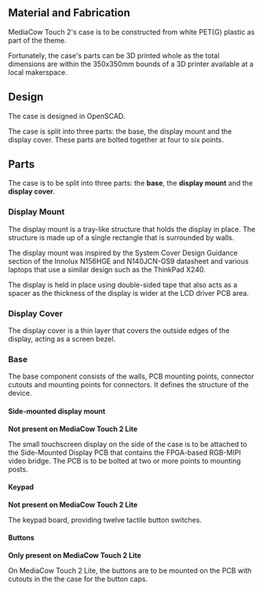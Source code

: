 
## Material and Fabrication
MediaCow Touch 2's case is to be constructed from white PET(G) plastic as part of the theme.

Fortunately, the case's parts can be 3D printed whole as the total dimensions are within the 350x350mm bounds of a 3D printer available at a local makerspace.

## Design
The case is designed in OpenSCAD.

The case is split into three parts: the base, the display mount and the display cover. These parts are bolted together at four to six points. 

## Parts
The case is to be split into three parts: the **base**, the **display mount** and the **display cover**.

### Display Mount
The display mount is a tray-like structure that holds the display in place. The structure is made up of a single rectangle that is surrounded by walls.

The display mount was inspired by the System Cover Design Guidance section of the Innolux N156HGE and N140JCN-GS9 datasheet and various laptops that use a similar design such as the ThinkPad X240.

The display is held in place using double-sided tape that also acts as a spacer as the thickness of the display is wider at the LCD driver PCB area.

### Display Cover
The display cover is a thin layer that covers the outside edges of the display, acting as a screen bezel. 

### Base
The base component consists of the walls, PCB mounting points, connector cutouts and mounting points for connectors. It defines the structure of the device.

#### Side-mounted display mount
**Not present on MediaCow Touch 2 Lite**

The small touchscreen display on the side of the case is to be attached to the Side-Mounted Display PCB that contains the FPGA-based RGB-MIPI video bridge. The PCB is to be bolted at two or more points to mounting posts.

#### Keypad
**Not present on MediaCow Touch 2 Lite**

The keypad board, providing twelve tactile button switches. 

#### Buttons
**Only present on MediaCow Touch 2 Lite**

On MediaCow Touch 2 Lite, the buttons are to be mounted on the PCB with cutouts in the the case for the button caps.


